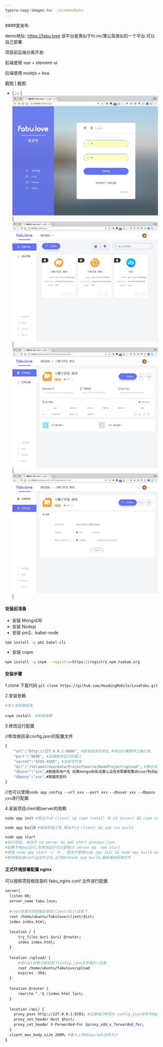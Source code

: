 ```yaml
---
typora-copy-images-to: ./screenshots
---
```


####爱发布

demo地址: https://fabu.love
该平台是类似于fir.im/蒲公英类似的一个平台.可以自己部署.



项目前后端分离开发:

前端使用 vue + element-ui

后端使用 nodejs + koa

截图 | 截图  
- | :-: |
![5657AAD0-7A7F-4CB5-9341-98679AD57C1D](./screenshots/5657AAD0-7A7F-4CB5-9341-98679AD57C1D.png)  | ![05A6652A-8C99-40C5-B98B-6056DD932FCB](./screenshots/05A6652A-8C99-40C5-B98B-6056DD932FCB.png)|  
![143CBD50-D020-4F01-A9F3-F5F070110F18](./screenshots/143CBD50-D020-4F01-A9F3-F5F070110F18.png)  | ![A7347718-F313-4A70-8314-7C83E275E652](./screenshots/A7347718-F313-4A70-8314-7C83E275E652.png) | 


#### 安装前准备

* 安装 MongoDB
* 安装 Nodejs
* 安装 pm2、babel-node

```bash
npm install -g pm2 babel-cli
```

* 安装 cnpm

```bash
npm install -g cnpm --registry=https://registry.npm.taobao.org
```

#### 安装步骤

1.clone 下载代码 `git clone https://github.com/HeadingMobile/LoveFabu.git`

2.安装依赖

```bash
#进入项目根目录

cnpm install  #安装依赖
```

3.修改运行配置

//修改根目录config.json的配置文件

```bash
{
    "url":"http://127.0.0.1:9898", #前端请求的地址,本地运行需要带上端口号,
    "port":"9898", #后端程序运行的端口
    "secret":"XXXX-XXXX", #加密字符串
    "dir":"/Volumes/UserData/ProjectSource/NodeProject/upload", #静态文件上传目录
    "dbuser":"xxx",#数据库用户名 如果mongodb有设置认证信息需要配置dbuser和dbpass
    "dbpass":"xxx",#数据库密码
}
```

//也可以使用`node app config --url xxx --port xxx --dbuser xxx --dbpass xxx`进行配置

4.安装项目client和server的依赖

```python
node app init #相当于cd client/ && cnpm install 和 cd server/ && cnpm install
```

```python
node app build #编译前端工程,相当于cd client/ && npm run build
```

```python
node app start 
#运行项目, 相当于 cd server && pm2 start process.json
#如果不用pm2运行,在本地运行可以使用cd server &&  npm start
#使用 node app start -i -b , 相当于使用node app init && node app build && node app start
#修改根目录config文件之后,必须执行node app build,重新编译前端文件
```



#### 正式环境部署配置 nginx

可以按照项目根目录的 fabu_nginx.conf 文件进行配置

```bash
server{
  listen 80;
  server_name fabu.love;

  #root目录为项目根目录的client/dist目录下
  root /home/ubuntu/fabulove/client/dist;
  index index.html;

  location / {
      try_files $uri $uri/ @router;
      index index.html;
  }

  location /upload/ {
      #该root目录为根目录下config.json文件里dir目录
      root /home/ubuntu/fabulove/upload
      expires  30d;
  }

  location @router {
      rewrite ^.*$ /index.html last;
  }

  location /api/ {
    proxy_pass http://127.0.0.1:8383; #这里端口修改为 config.json文件中的port内容
    proxy_set_header Host $host;
    proxy_set_header X-Forwarded-For $proxy_add_x_forwarded_for;
  }
  client_max_body_size 208M; #最大上传的ipa/apk文件大小
}
```


